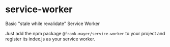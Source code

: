 # service-worker

Basic "stale while revalidate" Service Worker

Just add the npm package `@frank-mayer/service-worker` to your project and register its index.js as your service worker.
